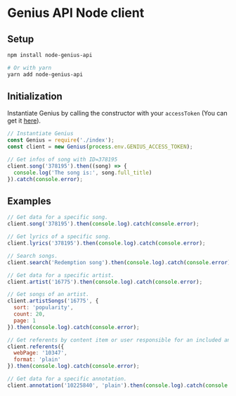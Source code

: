 # Genius API Node client

## Setup

```bash
npm install node-genius-api

# Or with yarn
yarn add node-genius-api
```

## Initialization

Instantiate Genius by calling the constructor with your `accessToken` (You can get it [here](https://genius.com/api-clients)).

```javascript
// Instantiate Genius
const Genius = require('./index');
const client = new Genius(process.env.GENIUS_ACCESS_TOKEN);

// Get infos of song with ID=378195
client.song('378195').then((song) => {
  console.log('The song is:', song.full_title)
}).catch(console.error);
```

## Examples

```javascript
// Get data for a specific song.
client.song('378195').then(console.log).catch(console.error);

// Get lyrics of a specific song.
client.lyrics('378195').then(console.log).catch(console.error);

// Search songs.
client.search('Redemption song').then(console.log).catch(console.error);

// Get data for a specific artist.
client.artist('16775').then(console.log).catch(console.error);

// Get songs of an artist.
client.artistSongs('16775', {
  sort: 'popularity',
  count: 20,
  page: 1
}).then(console.log).catch(console.error);

// Get referents by content item or user responsible for an included annotation.
client.referents({
  webPage: '10347',
  format: 'plain'
}).then(console.log).catch(console.error);

// Get data for a specific annotation.
client.annotation('10225840', 'plain').then(console.log).catch(console.error);
```
